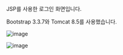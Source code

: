 JSP를 사용한 로그인 화면입니다. 

Bootstrap 3.3.7와 Tomcat 8.5를 사용했습니다.

![image](https://user-images.githubusercontent.com/82144761/144207342-e8be5985-31ad-4c1a-9a5a-826627885c19.png)


![image](https://user-images.githubusercontent.com/82144761/144203276-2a89d924-9688-4bbc-b691-9baa129e4d48.png)
